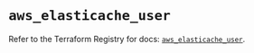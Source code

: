 # `aws_elasticache_user`

Refer to the Terraform Registry for docs: [`aws_elasticache_user`](https://registry.terraform.io/providers/hashicorp/aws/6.12.0/docs/resources/elasticache_user).
